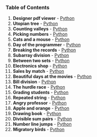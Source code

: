### Table of Contents
1. __Designer pdf viewer__ - [Python](Designer%20PDF%20Viewer.py)
1. __Utopian tree__ - [Python](Utopian%20Tree.py)
1. __Counting valleys__ - [Python](Counting%20Valleys.py)
1. __Picking numbers__ - [Python](Picking%20Numbers.py)
1. __Cats and a mouse__ - [Python](Cats%20and%20a%20Mouse.py)
1. __Day of the programmer__ - [Python](Day%20of%20the%20Programmer.py)
1. __Breaking the records__ - [Python](Breaking%20the%20Records.py)
1. __Subarray division__ - [Python](Subarray%20Division.py)
1. __Between two sets__ - [Python](Between%20Two%20Sets.py)
1. __Electronics shop__ - [Python](Electronics%20Shop.py)
1. __Sales by match__ - [Python](Sales%20by%20Match.py)
1. __Beautiful days at the movies__ - [Python](Beautiful%20Days%20at%20the%20Movies.py)
1. __Bill division__ - [Python](Bill%20Division.py)
1. __The hurdle race__ - [Python](The%20Hurdle%20Race.py)
1. __Grading students__ - [Python](Grading%20Students.py)
1. __Repeated string__ - [Python](Repeated%20String.py)
1. __Angry professor__ - [Python](Angry%20Professor.py)
1. __Apple and orange__ - [Python](Apple%20and%20Orange.py)
1. __Drawing book__ - [Python](Drawing%20Book.py)
1. __Divisible sum pairs__ - [Python](Divisible%20Sum%20Pairs.py)
1. __Number line jumps__ - [Python](Number%20Line%20Jumps.py)
1. __Migratory birds__ - [Python](Migratory%20Birds.py)
